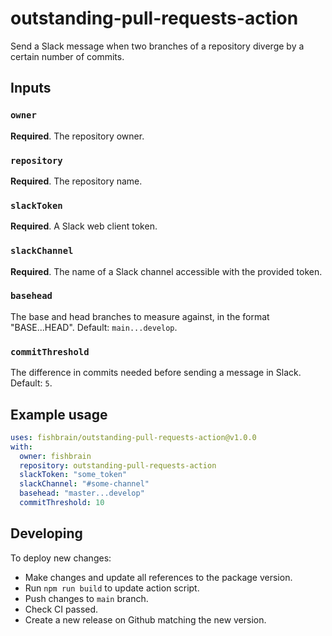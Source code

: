 # outstanding-pull-requests-action

Send a Slack message when two branches of a repository diverge by a certain number of commits.

## Inputs

### `owner`

**Required**. The repository owner.

### `repository`

**Required**. The repository name.

### `slackToken`

**Required**. A Slack web client token.

### `slackChannel`

**Required**. The name of a Slack channel accessible with the provided token.

### `basehead`

The base and head branches to measure against, in the format "BASE...HEAD". Default: `main...develop`.

### `commitThreshold`

The difference in commits needed before sending a message in Slack. Default: `5`.

## Example usage

```yml
uses: fishbrain/outstanding-pull-requests-action@v1.0.0
with:
  owner: fishbrain
  repository: outstanding-pull-requests-action
  slackToken: "some_token"
  slackChannel: "#some-channel"
  basehead: "master...develop"
  commitThreshold: 10
```

## Developing

To deploy new changes:

- Make changes and update all references to the package version.
- Run `npm run build` to update action script.
- Push changes to `main` branch.
- Check CI passed.
- Create a new release on Github matching the new version.
